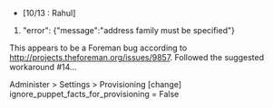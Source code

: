 * [10/13 : Rahul] 

1. "error": {"message":"address family must be specified"}

This appears to be a Foreman bug according to http://projects.theforeman.org/issues/9857. 
Followed the suggested workaround #14... 

Administer > Settings > Provisioning
[change] ignore_puppet_facts_for_provisioning = False
